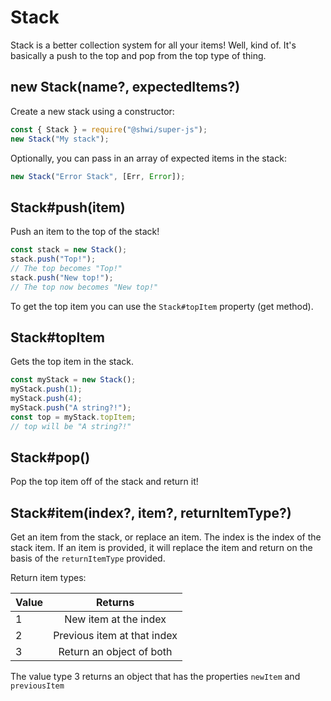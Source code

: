 # Stack

Stack is a better collection system for all your items! Well, kind of. It's basically a push to the top and pop from the top type of thing.

## new Stack(name?, expectedItems?)

Create a new stack using a constructor:

```js
const { Stack } = require("@shwi/super-js");
new Stack("My stack");
```

Optionally, you can pass in an array of expected items in the stack:

```js
new Stack("Error Stack", [Err, Error]);
```

## Stack#push(item)

Push an item to the top of the stack!

```js
const stack = new Stack();
stack.push("Top!");
// The top becomes "Top!"
stack.push("New top!");
// The top now becomes "New top!"
```

To get the top item you can use the `Stack#topItem` property (get method).

## Stack#topItem

Gets the top item in the stack.

```js
const myStack = new Stack();
myStack.push(1);
myStack.push(4);
myStack.push("A string?!");
const top = myStack.topItem;
// top will be "A string?!"
```

## Stack#pop()

Pop the top item off of the stack and return it!

## Stack#item(index?, item?, returnItemType?)

Get an item from the stack, or replace an item. The index is the index of the stack item. If an item is provided, it will replace the item and return on the basis of the `returnItemType` provided.

Return item types:

| Value |           Returns           |
| :---- | :-------------------------: |
| 1     |    New item at the index    |
| 2     | Previous item at that index |
| 3     |  Return an object of both   |

The value type 3 returns an object that has the properties `newItem` and `previousItem`
